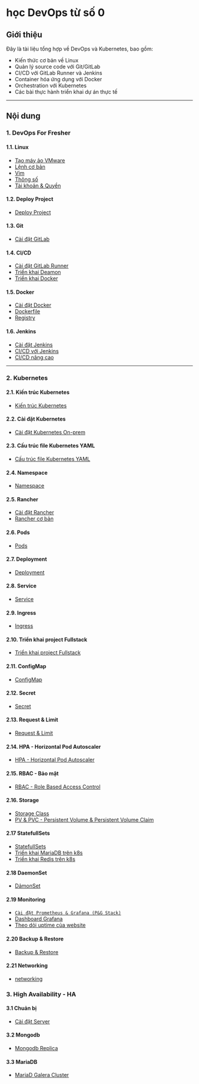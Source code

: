 # học DevOps từ số 0

## Giới thiệu

Đây là tài liệu tổng hợp về DevOps và Kubernetes, bao gồm:

- Kiến thức cơ bản về Linux
- Quản lý source code với Git/GitLab
- CI/CD với GitLab Runner và Jenkins
- Container hóa ứng dụng với Docker
- Orchestration với Kubernetes
- Các bài thực hành triển khai dự án thực tế

---

## Nội dung

### 1. DevOps For Fresher

#### 1.1. Linux

- [Tạo máy ảo VMware](1-DevOps_For_Fresher/1-Linux/1-Tạo_máy_ảo_VMware.md)
- [Lệnh cơ bản](1-DevOps_For_Fresher/1-Linux/2-Lệnh_cơ_bản.md)
- [Vim](1-DevOps_For_Fresher/1-Linux/3-Vim.md)
- [Thông số](1-DevOps_For_Fresher/1-Linux/4-Thông_số.md)
- [Tài khoản & Quyền](1-DevOps_For_Fresher/1-Linux/5-Tài_khoản_Quyền.md)

#### 1.2. Deploy Project

- [Deploy Project](1-DevOps_For_Fresher/2-Depoly_project/2-Depoly_project.md)

#### 1.3. Git

- [Cài đặt GitLab](1-DevOps_For_Fresher/3-Git/1-Cài_đặt_GitLab.md)

#### 1.4. CI/CD

- [Cài đặt GitLab Runner](1-DevOps_For_Fresher/4-CICD/1-Gitlab_Runner/1.%20Cài_đặt.md)
- [Triển khai Deamon](1-DevOps_For_Fresher/4-CICD/1-Gitlab_Runner/2-Triền_khai_Deamon.md)
- [Triển khai Docker](1-DevOps_For_Fresher/4-CICD/1-Gitlab_Runner/3-Triển_khai_Docker.md)

#### 1.5. Docker

- [Cài đặt Docker](1-DevOps_For_Fresher/5-Docker/1-Cài%20đặt%20docker.md)
- [Dockerfile](1-DevOps_For_Fresher/5-Docker/2-Dockerfile.md)
- [Registry](1-DevOps_For_Fresher/5-Docker/3-Registry.md)

#### 1.6. Jenkins

- [Cài đặt Jenkins](1-DevOps_For_Fresher/6-Jenkins/1-Cài%20đặt.md)
- [CI/CD với Jenkins](1-DevOps_For_Fresher/6-Jenkins/2-CICD.md)
- [CI/CD nâng cao](1-DevOps_For_Fresher/6-Jenkins/3-CICD%20nâng%20cao.md)

---

### 2. Kubernetes

#### 2.1. Kiến trúc Kubernetes

- [Kiến trúc Kubernetes](./2-Kubenertes_cơ_bản/1-Cấu_trúc_file_k8s_yml/3-Cấu_trúc_file_k8s_yml.md)

#### 2.2. Cài đặt Kubernetes

- [Cài đặt Kubernetes On-prem](2-Kubenertes_cơ_bản/2-Cài_đặt_k8s/1-On-prem.md)

#### 2.3. Cấu trúc file Kubernetes YAML

- [Cấu trúc file Kubernetes YAML](2-Kubenertes_cơ_bản/1-Cấu_trúc_file_k8s_yml/3-Cấu_trúc_file_k8s_yml.md)

#### 2.4. Namespace

- [Namespace](2-Kubenertes_cơ_bản/4-Namespace/1-Namespace.md)

#### 2.5. Rancher

- [Cài đặt Rancher](2-Kubenertes_cơ_bản/5-Rancher/1-Cài_đặt_rancher.md)
- [Rancher cơ bản](2-Kubenertes_cơ_bản/5-Rancher/2-Rancher_cơ_bản.md)

#### 2.6. Pods

- [Pods](2-Kubenertes_cơ_bản/6-Pods/1-Pods.md)

#### 2.7. Deployment

- [Deployment](2-Kubenertes_cơ_bản/7-Deployment/1-Deployment.md)

#### 2.8. Service

- [Service](2-Kubenertes_cơ_bản/8-Service/1-Service.md)

#### 2.9. Ingress

- [Ingress](./2-Kubenertes_cơ_bản/9-ingress/)

#### 2.10. Triển khai project Fullstack

- [Triển khai project Fullstack](2-Kubenertes_cơ_bản/10-Triển_khai_project_Fullstack/1-Triển_khai_project_Fullstack.md)

#### 2.11. ConfigMap

- [ConfigMap](2-Kubenertes_cơ_bản/11-ConfigMap/1-ConfigMap.md)

#### 2.12. Secret

- [Secret](2-Kubenertes_cơ_bản/12-Secret/1-Secret.md)

#### 2.13. Request & Limit

- [Request & Limit](2-Kubenertes_cơ_bản/13-Request_Limit/1-Request_Limit.md)

#### 2.14. HPA - Horizontal Pod Autoscaler

- [HPA - Horizontal Pod Autoscaler](2-Kubenertes_cơ_bản/14-HPA_HorizontalPodAutoscaler/1-HPA_HorizontalPodAutoscaler.md)

#### 2.15. RBAC - Bảo mật

- [RBAC - Role Based Access Control](2-Kubenertes_cơ_bản/15-RBAC/1-RBAC.md)

#### 2.16. Storage

- [Storage Class](2-Kubenertes_cơ_bản/16-Storage/1-Storage_Class.md)
- [PV & PVC - Persistent Volume & Persistent Volume Claim](2-Kubenertes_cơ_bản/16-Storage/2-PV_&_PVC.md)

#### 2.17 StatefullSets

- [StatefullSets](./2-Kubenertes_cơ_bản/17-StatefulSets/1-StatefulSets.md)
- [Triển khai MariaDB trên k8s](./2-Kubenertes_cơ_bản/17-StatefulSets/2-Triển_khai_MariaDB.md)
- [Triển khai Redis trên k8s](./2-Kubenertes_cơ_bản/17-StatefulSets/3-Triển_khai_Reddis.md)

#### 2.18 DaemonSet

- [DảmonSet](./2-Kubenertes_cơ_bản/18-DaemonSet/1-DaemonSet.md)

#### 2.19 Monitoring

- [`Cài đặt Prometheus & Grafana (P&G Stack)`](./2-Kubenertes_cơ_bản/19-Monitoring/1-Caì_đặt_Prometheus_Grafana.md)
- [Dashboard Grafana](./2-Kubenertes_cơ_bản/19-Monitoring/2-Dashboards.md)
- [Theo dỏi uptime của website](./2-Kubenertes_cơ_bản/19-Monitoring/3-Khả_năng_uptime_của_web.md)

#### 2.20 Backup & Restore

- [Backup & Restore](./2-Kubenertes_cơ_bản/20-Backup&Restore/1-Backup&Restore.md)

#### 2.21 Networking

- [networking](./2-Kubenertes_cơ_bản/21-Networking/1-Networking.md)

### 3. High Availability - HA

#### 3.1 Chuản bị

- [Cài đặt Server](./3-High_Availability_HA/1-Chuẩn_bị/1-Cài_đặt_Server.md)

#### 3.2 Mongodb

- [Mongodb Replica](./3-High_Availability_HA/2-MongoDB/1-MongoDB.md)

#### 3.3 MariaDB

- [MariaD Galera Cluster](./3-High_Availability_HA/3-MariaDB/1-MariaDB.md)